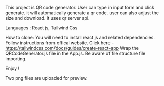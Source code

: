 This project is QR code generator. 
User can type in input form and click generate. it will automatically generate a qr code. user can also adjust the size and download.
It uses qr server api.

Languages : React js, Tailwind Css

How to clone: You will need to install react js and related dependencies.
Follow instructions from offical website. Click here - https://tailwindcss.com/docs/guides/create-react-app 
Wrap the QRCodeGenerator.js file in the App.js. Be aware of file structure file importing.

Enjoy !

Two png files are uploaded for preview.
